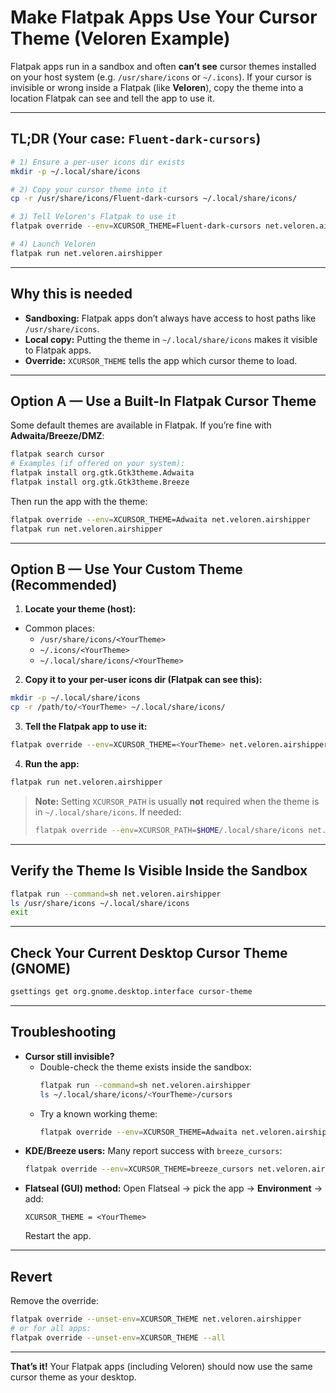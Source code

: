 # Make Flatpak Apps Use Your Cursor Theme (Veloren Example)

Flatpak apps run in a sandbox and often **can’t see** cursor themes installed on your host system (e.g. `/usr/share/icons` or `~/.icons`). 
If your cursor is invisible or wrong inside a Flatpak (like **Veloren**), copy the theme into a location Flatpak can see and tell the app to use it.

---

## TL;DR (Your case: `Fluent-dark-cursors`)

```bash
# 1) Ensure a per-user icons dir exists
mkdir -p ~/.local/share/icons

# 2) Copy your cursor theme into it
cp -r /usr/share/icons/Fluent-dark-cursors ~/.local/share/icons/

# 3) Tell Veloren's Flatpak to use it
flatpak override --env=XCURSOR_THEME=Fluent-dark-cursors net.veloren.airshipper

# 4) Launch Veloren
flatpak run net.veloren.airshipper
```

---

## Why this is needed

- **Sandboxing:** Flatpak apps don’t always have access to host paths like `/usr/share/icons`. 
- **Local copy:** Putting the theme in `~/.local/share/icons` makes it visible to Flatpak apps. 
- **Override:** `XCURSOR_THEME` tells the app which cursor theme to load.

---

## Option A — Use a Built-In Flatpak Cursor Theme

Some default themes are available in Flatpak. If you’re fine with **Adwaita/Breeze/DMZ**:

```bash
flatpak search cursor
# Examples (if offered on your system):
flatpak install org.gtk.Gtk3theme.Adwaita
flatpak install org.gtk.Gtk3theme.Breeze
```

Then run the app with the theme:
```bash
flatpak override --env=XCURSOR_THEME=Adwaita net.veloren.airshipper
flatpak run net.veloren.airshipper
```

---

## Option B — Use Your Custom Theme (Recommended)

1) **Locate your theme (host):**
- Common places:
  - `/usr/share/icons/<YourTheme>`
  - `~/.icons/<YourTheme>`
  - `~/.local/share/icons/<YourTheme>`

2) **Copy it to your per-user icons dir (Flatpak can see this):**
```bash
mkdir -p ~/.local/share/icons
cp -r /path/to/<YourTheme> ~/.local/share/icons/
```

3) **Tell the Flatpak app to use it:**
```bash
flatpak override --env=XCURSOR_THEME=<YourTheme> net.veloren.airshipper
```

4) **Run the app:**
```bash
flatpak run net.veloren.airshipper
```

> **Note:** Setting `XCURSOR_PATH` is usually **not** required when the theme is in `~/.local/share/icons`. If needed:
> ```bash
> flatpak override --env=XCURSOR_PATH=$HOME/.local/share/icons net.veloren.airshipper
> ```

---

## Verify the Theme Is Visible Inside the Sandbox

```bash
flatpak run --command=sh net.veloren.airshipper
ls /usr/share/icons ~/.local/share/icons
exit
```

---

## Check Your Current Desktop Cursor Theme (GNOME)

```bash
gsettings get org.gnome.desktop.interface cursor-theme
```

---

## Troubleshooting

- **Cursor still invisible?**
  - Double-check the theme exists inside the sandbox:
    ```bash
    flatpak run --command=sh net.veloren.airshipper
    ls ~/.local/share/icons/<YourTheme>/cursors
    ```
  - Try a known working theme:
    ```bash
    flatpak override --env=XCURSOR_THEME=Adwaita net.veloren.airshipper
    ```
- **KDE/Breeze users:** Many report success with `breeze_cursors`:
  ```bash
  flatpak override --env=XCURSOR_THEME=breeze_cursors net.veloren.airshipper
  ```
- **Flatseal (GUI) method:** 
  Open Flatseal → pick the app → **Environment** → add:
  ```
  XCURSOR_THEME = <YourTheme>
  ```
  Restart the app.

---

## Revert

Remove the override:
```bash
flatpak override --unset-env=XCURSOR_THEME net.veloren.airshipper
# or for all apps:
flatpak override --unset-env=XCURSOR_THEME --all
```

---

**That’s it!** Your Flatpak apps (including Veloren) should now use the same cursor theme as your desktop.
